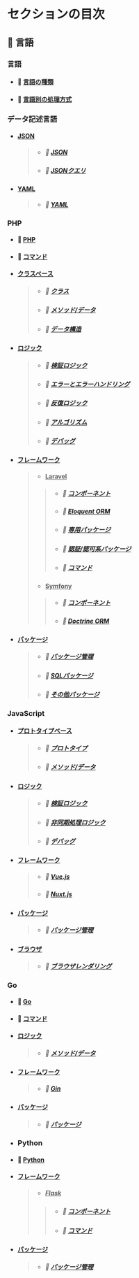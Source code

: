 # セクションの目次

## 🧬 言語

### 言語

* #### 📖 [言語の種類](https://hiroki-it.github.io/tech-notebook-mkdocs/language/language_type.html)
* #### 📖 [︎言語別の処理方式](https://hiroki-it.github.io/tech-notebook-mkdocs/language/language_process_mode.html)

### データ記述言語

* #### <u>JSON</u>
  > * ##### 📖 [︎JSON](https://hiroki-it.github.io/tech-notebook-mkdocs/language/language_data_description_language_json.html)
  > * ##### 📖 [︎JSONクエリ](https://hiroki-it.github.io/tech-notebook-mkdocs/language/language_data_description_language_json_query.html)
* #### <u>YAML</u>
  > * ##### 📖 [︎YAML](https://hiroki-it.github.io/tech-notebook-mkdocs/language/language_data_description_language_yaml.html)

### PHP

* #### 📖 [PHP](https://hiroki-it.github.io/tech-notebook-mkdocs/language/language_php.html)
* #### 📖 [︎コマンド](https://hiroki-it.github.io/tech-notebook-mkdocs/language/language_php_command.html)
* #### <u>クラスベース</u>
  > * ##### 📖 [︎クラス](https://hiroki-it.github.io/tech-notebook-mkdocs/language/language_php_class_based.html)
  > * ##### 📖 [︎メソッド/データ](https://hiroki-it.github.io/tech-notebook-mkdocs/language/language_php_class_based_method_data.html)
  > * ##### 📖 [︎データ構造](https://hiroki-it.github.io/tech-notebook-mkdocs/language/language_php_class_based_data_structure.html)
* #### <u>ロジック</u>
  > * ##### 📖 [︎検証ロジック](https://hiroki-it.github.io/tech-notebook-mkdocs/language/language_php_logic_validation.html)
  > * ##### 📖 [︎エラーとエラーハンドリング](https://hiroki-it.github.io/tech-notebook-mkdocs/language/language_php_logic_error_and_error_handling.html)
  > * ##### 📖 [︎反復ロジック](https://hiroki-it.github.io/tech-notebook-mkdocs/language/language_php_logic_iteration.html)
  > * ##### 📖 [︎アルゴリズム](https://hiroki-it.github.io/tech-notebook-mkdocs/language/language_php_logic_algorithm.html)
  > * ##### 📖 [︎デバッグ](https://hiroki-it.github.io/tech-notebook-mkdocs/language/language_php_logic_debug.html)
* #### <u>フレームワーク</u>
  > * #### <u>Laravel</u>
  > > * ##### 📖 [︎コンポーネント](https://hiroki-it.github.io/tech-notebook-mkdocs/language/language_php_framework_laravel_component.html)
  > > * ##### 📖 [︎Eloquent ORM](https://hiroki-it.github.io/tech-notebook-mkdocs/language/language_php_framework_laravel_eloquent_orm.html)
  > > * ##### 📖 [︎専用パッケージ](https://hiroki-it.github.io/tech-notebook-mkdocs/language/language_php_framework_laravel_package.html)
  > > * ##### 📖 [︎認証/認可系パッケージ](https://hiroki-it.github.io/tech-notebook-mkdocs/language/language_php_framework_laravel_package_auth.html)
  > > * ##### 📖 [︎コマンド](https://hiroki-it.github.io/tech-notebook-mkdocs/language/language_php_framework_laravel_command.html)
  > * #### <u>Symfony</u>
  > > * ##### 📖 [︎コンポーネント](https://hiroki-it.github.io/tech-notebook-mkdocs/language/language_php_framework_symfony_component.html)
  > > * ##### 📖 [︎Doctrine ORM](https://hiroki-it.github.io/tech-notebook-mkdocs/language/language_php_framework_symfony_doctrine_orm.html)
* #### <u>パッケージ</u>
  > * ##### 📖 [︎パッケージ管理](https://hiroki-it.github.io/tech-notebook-mkdocs/language/language_php_package_management.html)
  > * ##### 📖 [︎SQLパッケージ](https://hiroki-it.github.io/tech-notebook-mkdocs/language/language_php_package_sql.html)
  > * ##### 📖 [︎その他パッケージ](https://hiroki-it.github.io/tech-notebook-mkdocs/language/language_php_package_others.html)

### JavaScript

* #### <u>プロトタイプベース</u>
  > * ##### 📖 [︎プロトタイプ](https://hiroki-it.github.io/tech-notebook-mkdocs/language/language_js_prototype_based.html)
  > * ##### 📖 [︎メソッド/データ](https://hiroki-it.github.io/tech-notebook-mkdocs/language/language_js_prototype_based_method_data.html)
* #### <u>ロジック</u>
  > * ##### 📖 [︎検証ロジック](https://hiroki-it.github.io/tech-notebook-mkdocs/language/language_js_logic_validation.html)
  > * ##### 📖 [︎非同期処理ロジック](https://hiroki-it.github.io/tech-notebook-mkdocs/language/language_js_logic_asynchronous_process.html)
  > * ##### 📖 [︎デバッグ](https://hiroki-it.github.io/tech-notebook-mkdocs/language/language_js_logic_debug.html)
* #### <u>フレームワーク</u>
  > * ##### 📖 [︎Vue.js](https://hiroki-it.github.io/tech-notebook-mkdocs/language/language_js_framework_vuejs.html)
  > * ##### 📖 [︎Nuxt.js](https://hiroki-it.github.io/tech-notebook-mkdocs/language/language_js_framework_nuxtjs.html)
* #### <u>パッケージ</u>
  > * ##### 📖 [︎パッケージ管理](https://hiroki-it.github.io/tech-notebook-mkdocs/language/language_js_package_management.html)
* #### <u>ブラウザ</u>
  > * ##### 📖 [︎ブラウザレンダリング](https://hiroki-it.github.io/tech-notebook-mkdocs/language/language_js_browser_rendering.html)

### Go

* #### 📖 [Go](https://hiroki-it.github.io/tech-notebook-mkdocs/language/language_go.html)
* #### 📖 [︎コマンド](https://hiroki-it.github.io/tech-notebook-mkdocs/language/language_go_command.html)
* #### <u>ロジック</u>
  > * ##### 📖 [メソッド/データ](https://hiroki-it.github.io/tech-notebook-mkdocs/language/language_go_logic_method_data.html)
* #### <u>フレームワーク</u>
  > * ##### 📖 [Gin](https://hiroki-it.github.io/tech-notebook-mkdocs/language/language_go_framework_gin.html)
* #### <u>パッケージ</u>
  > * ##### 📖 [パッケージ](https://hiroki-it.github.io/tech-notebook-mkdocs/language/language_go_package.html)

* ### Python
  
* #### 📖 [︎Python](https://hiroki-it.github.io/tech-notebook-mkdocs/language/language_python.html)
* #### <u>フレームワーク</u>
  > * ##### <u>Flask</u>
  > > * ##### 📖 [︎コンポーネント](https://hiroki-it.github.io/tech-notebook-mkdocs/language/language_python_framework_flask_component.html)
  > > * ##### 📖 [︎コマンド](https://hiroki-it.github.io/tech-notebook-mkdocs/language/language_python_framework_flask_command.html)
* #### <u>パッケージ</u>
  > * ##### 📖 [︎パッケージ管理](https://hiroki-it.github.io/tech-notebook-mkdocs/language/language_python_package_management.html)

<br>
